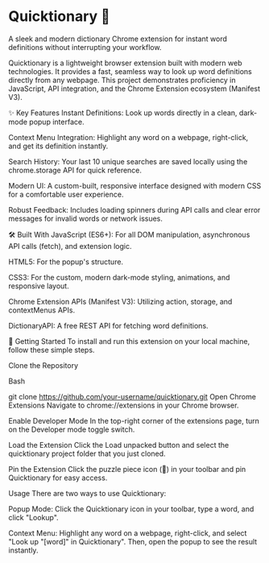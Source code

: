 # Quicktionary 📖
A sleek and modern dictionary Chrome extension for instant word definitions without interrupting your workflow.

Quicktionary is a lightweight browser extension built with modern web technologies. It provides a fast, seamless way to look up word definitions directly from any webpage. This project demonstrates proficiency in JavaScript, API integration, and the Chrome Extension ecosystem (Manifest V3).

✨ Key Features
Instant Definitions: Look up words directly in a clean, dark-mode popup interface.

Context Menu Integration: Highlight any word on a webpage, right-click, and get its definition instantly.

Search History: Your last 10 unique searches are saved locally using the chrome.storage API for quick reference.

Modern UI: A custom-built, responsive interface designed with modern CSS for a comfortable user experience.

Robust Feedback: Includes loading spinners during API calls and clear error messages for invalid words or network issues.

🛠️ Built With
JavaScript (ES6+): For all DOM manipulation, asynchronous API calls (fetch), and extension logic.

HTML5: For the popup's structure.

CSS3: For the custom, modern dark-mode styling, animations, and responsive layout.

Chrome Extension APIs (Manifest V3): Utilizing action, storage, and contextMenus APIs.

DictionaryAPI: A free REST API for fetching word definitions.

🚀 Getting Started
To install and run this extension on your local machine, follow these simple steps.

Clone the Repository

Bash

git clone https://github.com/your-username/quicktionary.git
Open Chrome Extensions
Navigate to chrome://extensions in your Chrome browser.

Enable Developer Mode
In the top-right corner of the extensions page, turn on the Developer mode toggle switch.

Load the Extension
Click the Load unpacked button and select the quicktionary project folder that you just cloned.

Pin the Extension
Click the puzzle piece icon (🧩) in your toolbar and pin Quicktionary for easy access.

Usage
There are two ways to use Quicktionary:

Popup Mode: Click the Quicktionary icon in your toolbar, type a word, and click "Lookup".

Context Menu: Highlight any word on a webpage, right-click, and select "Look up "[word]" in Quicktionary". Then, open the popup to see the result instantly.
